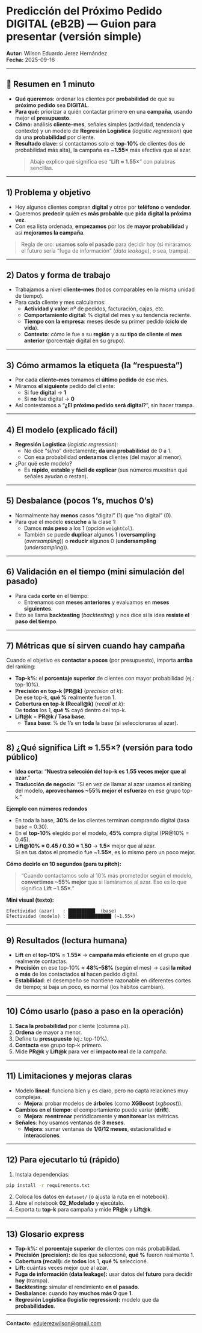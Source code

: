 # Predicción del **Próximo Pedido DIGITAL** (eB2B) — Guion para presentar (versión simple)

**Autor:** Wilson Eduardo Jerez Hernández  
**Fecha:** 2025-09-16

---

## 🧾 Resumen en 1 minuto 
- **Qué queremos:** ordenar los clientes por **probabilidad** de que su **próximo pedido** sea **DIGITAL**.
- **Para qué:** priorizar a quién contactar primero en una **campaña**, usando mejor el **presupuesto**.
- **Cómo:** análisis **cliente–mes**, señales simples (actividad, tendencia y contexto) y un modelo de **Regresión Logística** (*logistic regression*) que da una **probabilidad** por cliente.
- **Resultado clave:** si contactamos solo el **top-10%** de clientes (los de probabilidad más alta), la campaña es ~**1.55×** más efectiva que al azar.  
  > Abajo explico qué significa ese “**Lift ≈ 1.55×**” con palabras sencillas.

---

## 1) Problema y objetivo 
- Hoy algunos clientes compran **digital** y otros por **teléfono** o **vendedor**.  
- Queremos **predecir** quién es **más probable** que **pida digital la próxima vez**.  
- Con esa lista ordenada, **empezamos** por los de **mayor probabilidad** y así **mejoramos la campaña**.

> Regla de oro: **usamos solo el pasado** para decidir hoy (si miráramos el futuro sería “fuga de información” (*data leakage*), o sea, trampa).

---

## 2) Datos y forma de trabajo

- Trabajamos a nivel **cliente–mes** (todos comparables en la misma unidad de tiempo).
- Para cada cliente y mes calculamos:
  - **Actividad y valor**: nº de pedidos, facturación, cajas, etc.  
  - **Comportamiento digital**: % digital del mes y su tendencia reciente.  
  - **Tiempo con la empresa**: meses desde su primer pedido (**ciclo de vida**).  
  - **Contexto**: cómo le fue a su **región** y a su **tipo de cliente** el **mes anterior** (porcentaje digital en su grupo).

---

## 3) Cómo armamos la **etiqueta** (la “respuesta”)

- Por cada **cliente–mes** tomamos el **último pedido** de ese mes.  
- Miramos **el siguiente** pedido del cliente:
  - Si fue **digital** → **1**  
  - Si **no** fue digital → **0**  
- Así contestamos a “**¿El próximo pedido será digital?**”, sin hacer trampa.

---

## 4) El modelo (explicado fácil)

- **Regresión Logística** (*logistic regression*):  
  - No dice “sí/no” directamente; **da una probabilidad** de 0 a 1.  
  - Con esa probabilidad **ordenamos** clientes (del mayor al menor).
- ¿Por qué este modelo?  
  - Es **rápido**, **estable** y **fácil de explicar** (sus números muestran qué señales ayudan o restan).

---

## 5) Desbalance (pocos 1’s, muchos 0’s)

- Normalmente hay **menos** casos “digital” (1) que “no digital” (0).  
- Para que el modelo **escuche** a la clase 1:  
  - Damos **más peso** a los 1 (opción `weightCol`).  
  - También se puede **duplicar** algunos 1 (**oversampling** (*oversampling*)) o **reducir** algunos 0 (**undersampling** (*undersampling*)).

---

## 6) Validación en el tiempo (mini simulación del pasado)

- Para cada **corte** en el tiempo:  
  - Entrenamos con **meses anteriores** y evaluamos en **meses siguientes**.  
- Esto se llama **backtesting** (*backtesting*) y nos dice si la idea **resiste el paso del tiempo**.

---

## 7) Métricas que sí sirven cuando hay campaña

Cuando el objetivo es **contactar a pocos** (por presupuesto), importa **arriba** del ranking:

- **Top-k%**: el **porcentaje superior** de clientes con mayor probabilidad (ej.: top-10%).  
- **Precisión en top-k (PR@k)** (*precision at k*):  
  De ese top-k, **qué %** realmente fueron 1.  
- **Cobertura en top-k (Recall@k)** (*recall at k*):  
  De **todos** los 1, **qué %** cayó dentro del top-k.
- **Lift@k** = **PR@k / Tasa base**.  
  - **Tasa base**: % de 1’s en **toda** la base (si seleccionaras al azar).

---

## 8) ¿Qué significa **Lift ≈ 1.55×**? (versión para todo público)

- **Idea corta:** “**Nuestra selección del top-k es 1.55 veces mejor que al azar**.”  
- **Traducción de negocio:** “Si en vez de llamar al azar usamos el ranking del modelo, **aprovechamos ~55% mejor el esfuerzo** en ese grupo top-k.”

**Ejemplo con números redondos**  
- En toda la base, **30%** de los clientes terminan comprando digital (tasa base = 0.30).  
- En el **top-10%** elegido por el modelo, **45%** compra digital (PR@10% = 0.45).  
- **Lift@10% = 0.45 / 0.30 = 1.50** → **1.5×** mejor que al azar.  
  Si en tus datos el promedio fue ~**1.55×**, es lo mismo pero un poco mejor.

**Cómo decirlo en 10 segundos (para tu pitch):**  
> “Cuando contactamos solo al 10% más prometedor según el modelo, **convertimos ~55% mejor** que si llamáramos al azar. Eso es lo que significa **Lift ~1.55×**.”

**Mini visual (texto):**
```
Efectividad (azar)   : ██████████  (base)
Efectividad (modelo) : ████████████████ (~1.55×)
```

---

## 9) Resultados (lectura humana)

- **Lift** en el **top-10%** ≈ **1.55×** → **campaña más eficiente** en el grupo que realmente contactas.  
- **Precisión** en ese top-10% ≈ **48%–58%** (según el mes) → casi **la mitad o más** de los contactados **sí** hacen pedido digital.  
- **Estabilidad**: el desempeño se mantiene razonable en diferentes cortes de tiempo; si baja un poco, es normal (los hábitos cambian).

---

## 10) Cómo usarlo (paso a paso en la operación)

1. **Saca la probabilidad** por cliente (columna `p1`).  
2. **Ordena** de mayor a menor.  
3. Define tu **presupuesto** (ej.: top-10%).  
4. **Contacta** ese grupo top-k primero.  
5. Mide **PR@k** y **Lift@k** para ver el **impacto real** de la campaña.

---

## 11) Limitaciones y mejoras claras

- Modelo **lineal**: funciona bien y es claro, pero no capta relaciones muy complejas.  
  - **Mejora**: probar modelos de **árboles** (como **XGBoost** (*xgboost*)).
- **Cambios en el tiempo**: el comportamiento puede variar (**drift**).  
  - **Mejora**: **reentrenar** periódicamente y **monitorear** las métricas.
- **Señales**: hoy usamos ventanas de **3 meses**.  
  - **Mejora**: sumar ventanas de **1/6/12 meses**, estacionalidad e **interacciones**.

---

## 12) Para ejecutarlo tú (rápido)

1) Instala dependencias:
```bash
pip install -r requirements.txt
```
2) Coloca los datos en `dataset/` (o ajusta la ruta en el notebook).  
3) Abre el notebook **02_Modelado** y ejecútalo.  
4) Exporta tu **top-k** para campaña y mide **PR@k** y **Lift@k**.

---

## 13) Glosario express

- **Top-k%:** el **porcentaje superior** de clientes con más probabilidad.  
- **Precisión (precision):** de los que seleccioné, **qué %** fueron realmente 1.  
- **Cobertura (recall):** de **todos** los 1, **qué %** seleccioné.  
- **Lift:** cuántas veces mejor que al azar.  
- **Fuga de información (data leakage):** usar datos del **futuro** para decidir **hoy** (trampa).  
- **Backtesting:** simular el rendimiento **en el pasado**.  
- **Desbalance:** cuando hay **muchos más 0** que **1**.  
- **Regresión Logística (logistic regression):** modelo que da **probabilidades**.

---

**Contacto:** edujerezwilson@gmail.com
